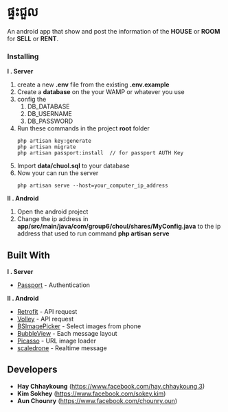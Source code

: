 
# ផ្ទះជួល​

An android app that show and post the information of the **HOUSE** or **ROOM** for **SELL** or **RENT**.

### Installing
**I . Server**
 1. create a new **.env** file from the existing **.env.example**
 2. Create a **database** on the your WAMP or whatever you use 
 3. config the 
	1. DB_DATABASE
	2. DB_USERNAME
	3. DB_PASSWORD
 4. Run these commands in the project **root** folder
	```
	php artisan key:generate
	php artisan migrate
	php artisan passport:install  // for passport AUTH Key
	```
 5. Import **data/chuol.sql** to your database
 6. Now your can run the server
	```
	php artisan serve --host=your_computer_ip_address
	```


**II . Android**
 1. Open the android project
 2. Change the ip address in **app/src/main/java/com/group6/choul/shares/MyConfig.java** to the ip address that used to run command **php artisan serve**


## Built With
**I . Server**
* [Passport](https://laravel.com/docs/5.8/passport) - Authentication 


**II . Android**
* [Retrofit](https://github.com/square/retrofit) - API request
* [Volley](https://developer.android.com/training/volley) - API request
* [ BSImagePicker](https://github.com/mikaoj/BSImagePicker) - Select images from phone
*  [ BubbleView](https://github.com/lguipeng/BubbleView) - Each message layout
* [ Picasso](https://github.com/lguipeng/BubbleView) - URL image loader
* [ scaledrone](https://www.scaledrone.com/) - Realtime message



## Developers

* **Hay Chhaykoung** (https://www.facebook.com/hay.chhaykoung.3)
* **Kim Sokhey** (https://www.facebook.com/sokey.kim)
* **Aun Chounry** (https://www.facebook.com/chounry.oun)



